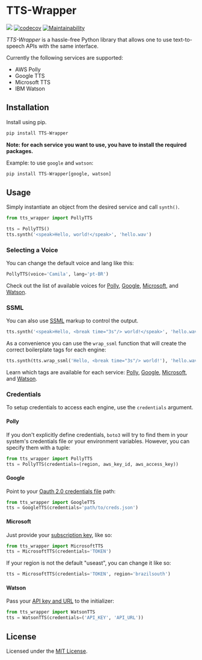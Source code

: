 # TTS-Wrapper

![](https://github.com/mediatechlab/tts-wrapper/workflows/build/badge.svg)
[![codecov](https://codecov.io/gh/mediatechlab/tts-wrapper/branch/master/graph/badge.svg?token=79IG7GAK0B)](https://codecov.io/gh/mediatechlab/tts-wrapper)
[![Maintainability](https://api.codeclimate.com/v1/badges/b327dda20742c054bcf0/maintainability)](https://codeclimate.com/github/mediatechlab/tts-wrapper/maintainability)

_TTS-Wrapper_ is a hassle-free Python library that allows one to use text-to-speech APIs with the same interface.

Currently the following services are supported:

- AWS Polly
- Google TTS
- Microsoft TTS
- IBM Watson

## Installation

Install using pip.

```sh
pip install TTS-Wrapper
```

**Note: for each service you want to use, you have to install the required packages.**

Example: to use `google` and `watson`:

```sh
pip install TTS-Wrapper[google, watson]
```

## Usage

Simply instantiate an object from the desired service and call `synth()`.

```Python
from tts_wrapper import PollyTTS

tts = PollyTTS()
tts.synth('<speak>Hello, world!</speak>', 'hello.wav')
```

### Selecting a Voice

You can change the default voice and lang like this:

```Python
PollyTTS(voice='Camila', lang='pt-BR')
```

Check out the list of available voices for [Polly](https://docs.aws.amazon.com/polly/latest/dg/voicelist.html), [Google](https://cloud.google.com/text-to-speech/docs/voices), [Microsoft](https://docs.microsoft.com/en-us/azure/cognitive-services/speech-service/rest-text-to-speech#get-a-list-of-voices), and [Watson](https://cloud.ibm.com/docs/text-to-speech?topic=text-to-speech-voices).

### SSML

You can also use [SSML](https://en.wikipedia.org/wiki/Speech_Synthesis_Markup_Language) markup to control the output.

```Python
tts.synth('<speak>Hello, <break time="3s"/> world!</speak>', 'hello.wav')
```

As a convenience you can use the `wrap_ssml` function that will create the correct boilerplate tags for each engine:

```Python
tts.synth(tts.wrap_ssml('Hello, <break time="3s"/> world!'), 'hello.wav')
```

Learn which tags are available for each service: [Polly](https://docs.aws.amazon.com/polly/latest/dg/supportedtags.html), [Google](https://cloud.google.com/text-to-speech/docs/ssml), [Microsoft](https://docs.microsoft.com/en-us/cortana/skills/speech-synthesis-markup-language), and [Watson](https://cloud.ibm.com/docs/text-to-speech?topic=text-to-speech-ssml).

### Credentials

To setup credentials to access each engine, use the `credentials` argument.

#### Polly

If you don't explicitly define credentials, `boto3` will try to find them in your system's credentials file or your environment variables. However, you can specify them with a tuple:

```Python
from tts_wrapper import PollyTTS
tts = PollyTTS(credentials=(region, aws_key_id, aws_access_key))
```

#### Google

Point to your [Oauth 2.0 credentials file](https://developers.google.com/identity/protocols/OAuth2) path:

```Python
from tts_wrapper import GoogleTTS
tts = GoogleTTS(credentials='path/to/creds.json')
```

#### Microsoft

Just provide your [subscription key](https://docs.microsoft.com/en-us/azure/cognitive-services/speech-service/rest-text-to-speech#authentication), like so:

```Python
from tts_wrapper import MicrosoftTTS
tts = MicrosoftTTS(credentials='TOKEN')
```

If your region is not the default "useast", you can change it like so:

```Python
tts = MicrosoftTTS(credentials='TOKEN', region='brazilsouth')
```

#### Watson

Pass your [API key and URL](https://cloud.ibm.com/apidocs/text-to-speech/text-to-speech#authentication) to the initializer:

```Python
from tts_wrapper import WatsonTTS
tts = WatsonTTS(credentials=('API_KEY', 'API_URL'))
```

## License

Licensed under the [MIT License](./LICENSE).
